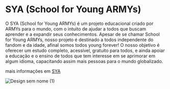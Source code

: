 # SYA (School for Young ARMYs)


O SYA (School for Young ARMYs) é um projeto educacional criado por ARMYs para o mundo, com o intuito de ajudar a todos que buscam aprender e a expandir seus conhecimentos. Apesar de se chamar School for Young ARMYs, nosso projeto é destinado a todos independente do fandom e da idade, afinal somos todos young forever!
O nosso objetivo é oferecer um estudo completo, acessível, gratuito para todos, e ainda apoiar a educação e o ensino de todos que tem interesse em se aprimorar em algum idioma, capacitando assim mais pessoas para o mundo globalizado. 

mais informações em [SYA](schoolforyoungarmys.carrd.co)

![Design sem nome (1)](https://user-images.githubusercontent.com/115995202/218256178-bbd7a794-c45e-401f-a193-6ba90eaab267.png)
